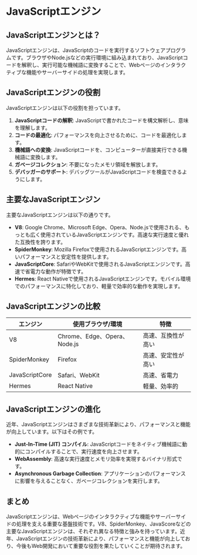 # JavaScriptエンジン

## JavaScriptエンジンとは？

JavaScriptエンジンは、JavaScriptのコードを実行するソフトウェアプログラムです。ブラウザやNode.jsなどの実行環境に組み込まれており、JavaScriptコードを解釈し、実行可能な機械語に変換することで、Webページのインタラクティブな機能やサーバーサイドの処理を実現します。

## JavaScriptエンジンの役割

JavaScriptエンジンは以下の役割を担っています。

1. **JavaScriptコードの解釈**: JavaScriptで書かれたコードを構文解析し、意味を理解します。
2. **コードの最適化**: パフォーマンスを向上させるために、コードを最適化します。
3. **機械語への変換**: JavaScriptコードを、コンピューターが直接実行できる機械語に変換します。
4. **ガベージコレクション**: 不要になったメモリ領域を解放します。
5. **デバッガーのサポート**: デバッグツールがJavaScriptコードを検査できるようにします。

## 主要なJavaScriptエンジン

主要なJavaScriptエンジンは以下の通りです。

* **V8**: Google Chrome、Microsoft Edge、Opera、Node.jsで使用される、もっとも広く使用されているJavaScriptエンジンです。高速な実行速度と優れた互換性を誇ります。
* **SpiderMonkey**: Mozilla Firefoxで使用されるJavaScriptエンジンです。高いパフォーマンスと安定性を提供します。
* **JavaScriptCore**: SafariやWebKitで使用されるJavaScriptエンジンです。高速で省電力な動作が特徴です。
* **Hermes**: React Nativeで使用されるJavaScriptエンジンです。モバイル環境でのパフォーマンスに特化しており、軽量で効率的な動作を実現します。

## JavaScriptエンジンの比較

| エンジン | 使用ブラウザ/環境 | 特徴 |
|---|---|---|
| V8 | Chrome、Edge、Opera、Node.js | 高速、互換性が高い |
| SpiderMonkey | Firefox | 高速、安定性が高い |
| JavaScriptCore | Safari、WebKit | 高速、省電力 |
| Hermes | React Native | 軽量、効率的 |

## JavaScriptエンジンの進化

近年、JavaScriptエンジンはさまざまな技術革新により、パフォーマンスと機能が向上しています。以下はその例です。

* **Just-In-Time (JIT) コンパイル**: JavaScriptコードをネイティブ機械語に動的にコンパイルすることで、実行速度を向上させます。
* **WebAssembly**: 高速な実行速度とメモリ効率を実現するバイナリ形式です。
* **Asynchronous Garbage Collection**: アプリケーションのパフォーマンスに影響を与えることなく、ガベージコレクションを実行します。

## まとめ

JavaScriptエンジンは、Webページのインタラクティブな機能やサーバーサイドの処理を支える重要な基盤技術です。V8、SpiderMonkey、JavaScoreなどの主要なJavaScriptエンジンは、それぞれ異なる特徴と強みを持っています。近年、JavaScriptエンジンの技術革新により、パフォーマンスと機能が向上しており、今後もWeb開発において重要な役割を果たしていくことが期待されます。